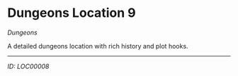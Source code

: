 # Dungeons Location 9

*Dungeons*

A detailed dungeons location with rich history and plot hooks.

---
*ID: LOC00008*